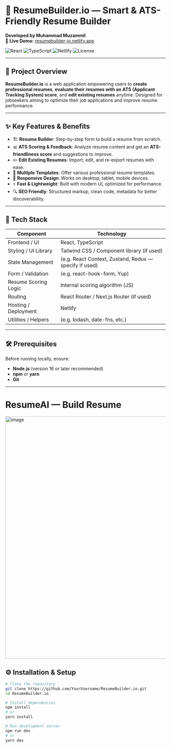 # 📝 ResumeBuilder.io — Smart & ATS-Friendly Resume Builder  
**Developed by Muhammad Muzammil**  
🔗 **Live Demo:** [resumebuilder-io.netlify.app](https://resumebuilder-io.netlify.app/)

![React](https://img.shields.io/badge/React-Modern%20UI-blue?style=for-the-badge&logo=react)
![TypeScript](https://img.shields.io/badge/TypeScript-Strongly%20Typed-blue?style=for-the-badge&logo=typescript)
![Netlify](https://img.shields.io/badge/Hosting-Netlify-green?style=for-the-badge&logo=netlify)
![License](https://img.shields.io/badge/License-MIT-green?style=for-the-badge)

---

## 📌 Project Overview  
**ResumeBuilder.io** is a web application empowering users to **create professional resumes**, **evaluate their resumes with an ATS (Applicant Tracking System) score**, and **edit existing resumes** anytime. Designed for jobseekers aiming to optimize their job applications and improve resume performance.

---

## ✨ Key Features & Benefits  

- 🏗️ **Resume Builder**: Step-by-step form to build a resume from scratch.  
- 📊 **ATS Scoring & Feedback**: Analyze resume content and get an **ATS-friendliness score** and suggestions to improve.  
- ✏️ **Edit Existing Resumes**: Import, edit, and re-export resumes with ease.  
- 📄 **Multiple Templates**: Offer various professional resume templates.  
- 📲 **Responsive Design**: Works on desktop, tablet, mobile devices.  
- ⚡ **Fast & Lightweight**: Built with modern UI, optimized for performance.  
- 🔍 **SEO Friendly**: Structured markup, clean code, metadata for better discoverability.  

---

## 🧰 Tech Stack  

| Component | Technology |
|----------|-------------|
| Frontend / UI | React, TypeScript |
| Styling / UI Library | Tailwind CSS / Component library (if used) |
| State Management | (e.g. React Context, Zustand, Redux — specify if used) |
| Form / Validation | (e.g. react-hook-form, Yup) |
| Resume Scoring Logic | Internal scoring algorithm (JS) |
| Routing | React Router / Next.js Router (if used) |
| Hosting / Deployment | Netlify |
| Utilities / Helpers | (e.g. lodash, date-fns, etc.) |

---

## 🛠 Prerequisites  

Before running locally, ensure:

- **Node.js** (version 16 or later recommended)  
- **npm** or **yarn**  
- **Git**

---

#  ResumeAI — Build Resume 
<img width="1280" height="760" alt="image" src="https://github.com/user-attachments/assets/10e8a97d-c99f-46e3-8e85-d25d4faac170" />

## ⚙️ Installation & Setup  

```bash
# Clone the repository
git clone https://github.com/YourUsername/ResumeBuilder.io.git
cd ResumeBuilder.io

# Install dependencies
npm install
# or
yarn install

# Run development server
npm run dev
# or
yarn dev

